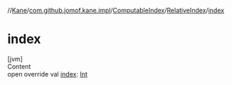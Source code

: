 //[Kane](../../../index.md)/[com.github.jomof.kane.impl](../../index.md)/[ComputableIndex](../index.md)/[RelativeIndex](index.md)/[index](--index--.md)



# index  
[jvm]  
Content  
open override val [index](--index--.md): [Int](https://kotlinlang.org/api/latest/jvm/stdlib/kotlin/-int/index.html)  



